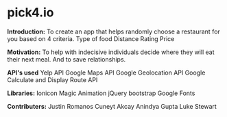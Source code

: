 # pick4.io

**Introduction:**
To create an app that helps randomly choose a restaurant for you based on 4 criteria. 
Type of food
Distance
Rating
Price

**Motivation:**
To help with indecisive individuals decide where they will eat their next meal.
And to save relationships.

**API's used**
Yelp API
Google Maps API
Google Geolocation API
Google Calculate and Display Route API

**Libraries:**
Ionicon
Magic Animation
jQuery
bootstrap
Google Fonts

**Contributers:**
Justin Romanos
Cuneyt Akcay
Anindya Gupta
Luke Stewart 





